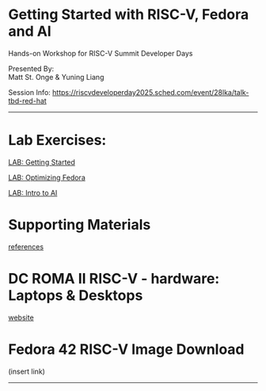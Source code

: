 # Getting Started with RISC-V, Fedora and AI
Hands-on Workshop for RISC-V Summit Developer Days 

Presented By:  
Matt St. Onge
&
Yuning Liang

Session Info:
https://riscvdeveloperday2025.sched.com/event/28lka/talk-tbd-red-hat 


--------------------------------------------------------------------

# Lab Exercises:

[LAB: Getting Started](https://github.com/mattstonge/riscv_summit_devdays_fedora_AI_workshop/blob/main/riscv-workshop.md) 

[LAB: Optimizing Fedora](https://github.com/mattstonge/riscv_summit_devdays_fedora_AI_workshop/blob/main/riscv-workshop2.md)

[LAB: Intro to AI](https://github.com/mattstonge/riscv_summit_devdays_fedora_AI_workshop/blob/main/riscv-workshop3.md)


# Supporting Materials

[references](https://github.com/mattstonge/riscv_summit_devdays_fedora_AI_workshop/blob/main/supporting-materials.md)

# DC ROMA II RISC-V - hardware: Laptops & Desktops

[website](https://deepcomputing.io/product/dc-roma-risc-v-laptop-ii) 



# Fedora 42 RISC-V Image Download
(insert link)

--------------------------------------------------------------------
